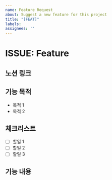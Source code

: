 ```yaml
---
name: Feature Request
about: Suggest a new feature for this project
title: "[FEAT]"
labels: 
assignees: ''
---
```


# ISSUE: Feature

## 노션 링크


## 기능 목적

- 목적 1
- 목적 2

## 체크리스트

- [ ]  할일 1
- [ ]  할일 2
- [ ]  할일 3

## 기능 내용

